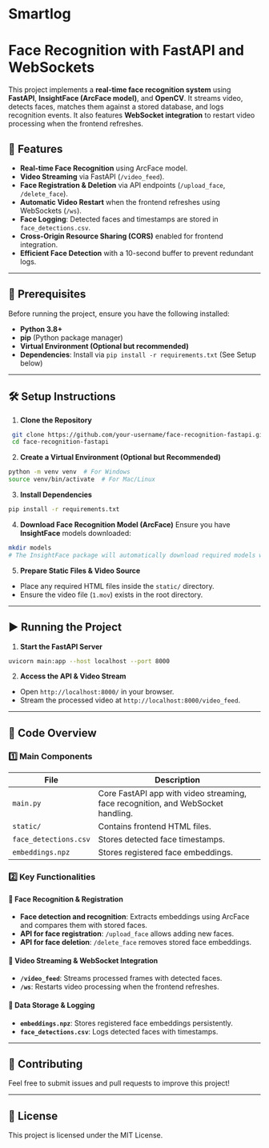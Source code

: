 # Smartlog

# Face Recognition with FastAPI and WebSockets

This project implements a **real-time face recognition system** using **FastAPI**, **InsightFace (ArcFace model)**, and **OpenCV**. It streams video, detects faces, matches them against a stored database, and logs recognition events. It also features **WebSocket integration** to restart video processing when the frontend refreshes.

## 🚀 Features
- **Real-time Face Recognition** using ArcFace model.
- **Video Streaming** via FastAPI (`/video_feed`).
- **Face Registration & Deletion** via API endpoints (`/upload_face`, `/delete_face`).
- **Automatic Video Restart** when the frontend refreshes using WebSockets (`/ws`).
- **Face Logging**: Detected faces and timestamps are stored in `face_detections.csv`.
- **Cross-Origin Resource Sharing (CORS)** enabled for frontend integration.
- **Efficient Face Detection** with a 10-second buffer to prevent redundant logs.

---

## 📌 Prerequisites
Before running the project, ensure you have the following installed:

- **Python 3.8+**
- **pip** (Python package manager)
- **Virtual Environment (Optional but recommended)**
- **Dependencies**: Install via `pip install -r requirements.txt` (See Setup below)

---

## 🛠 Setup Instructions

1. **Clone the Repository**
```bash
 git clone https://github.com/your-username/face-recognition-fastapi.git
 cd face-recognition-fastapi
```

2. **Create a Virtual Environment (Optional but Recommended)**
```bash
python -m venv venv  # For Windows
source venv/bin/activate  # For Mac/Linux
```

3. **Install Dependencies**
```bash
pip install -r requirements.txt
```

4. **Download Face Recognition Model (ArcFace)**
Ensure you have **InsightFace** models downloaded:
```bash
mkdir models
# The InsightFace package will automatically download required models when used.
```

5. **Prepare Static Files & Video Source**
- Place any required HTML files inside the `static/` directory.
- Ensure the video file (`1.mov`) exists in the root directory.

---

## ▶️ Running the Project

1. **Start the FastAPI Server**
```bash
uvicorn main:app --host localhost --port 8000
```

2. **Access the API & Video Stream**
- Open `http://localhost:8000/` in your browser.
- Stream the processed video at `http://localhost:8000/video_feed`.

---

## 📜 Code Overview

### **1️⃣ Main Components**
| File | Description |
|------|-------------|
| `main.py` | Core FastAPI app with video streaming, face recognition, and WebSocket handling. |
| `static/` | Contains frontend HTML files. |
| `face_detections.csv` | Stores detected face timestamps. |
| `embeddings.npz` | Stores registered face embeddings. |

### **2️⃣ Key Functionalities**
#### **🔹 Face Recognition & Registration**
- **Face detection and recognition**: Extracts embeddings using ArcFace and compares them with stored faces.
- **API for face registration**: `/upload_face` allows adding new faces.
- **API for face deletion**: `/delete_face` removes stored face embeddings.

#### **🔹 Video Streaming & WebSocket Integration**
- **`/video_feed`**: Streams processed frames with detected faces.
- **`/ws`**: Restarts video processing when the frontend refreshes.

#### **🔹 Data Storage & Logging**
- **`embeddings.npz`**: Stores registered face embeddings persistently.
- **`face_detections.csv`**: Logs detected faces with timestamps.

---

## 🤝 Contributing
Feel free to submit issues and pull requests to improve this project!

---

## 📄 License
This project is licensed under the MIT License.


